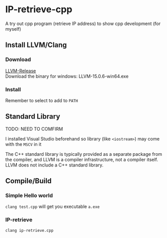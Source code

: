 # IP-retrieve-cpp
A try out cpp program (retrieve IP address) to show cpp development (for myself)

## Install LLVM/Clang
### Download 
[LLVM-Release](https://github.com/llvm/llvm-project/releases)   
Download the binary for windows: LLVM-15.0.6-win64.exe
### Install
Remember to select to add to `PATH`

## Standard Library
TODO: NEED TO COMFIRM

I installed Visual Studio beforehand so library (like `<iostream>`) may come with the `MSCV` in it

The C++ standard library is typically provided as a separate package from the compiler, and LLVM is a compiler infrastructure, not a compiler itself. LLVM does not include a C++ standard library.

## Compile/Build
### Simple Hello world
`clang test.cpp` will get you executable `a.exe`

### IP-retrieve
`clang ip-retrieve.cpp`
